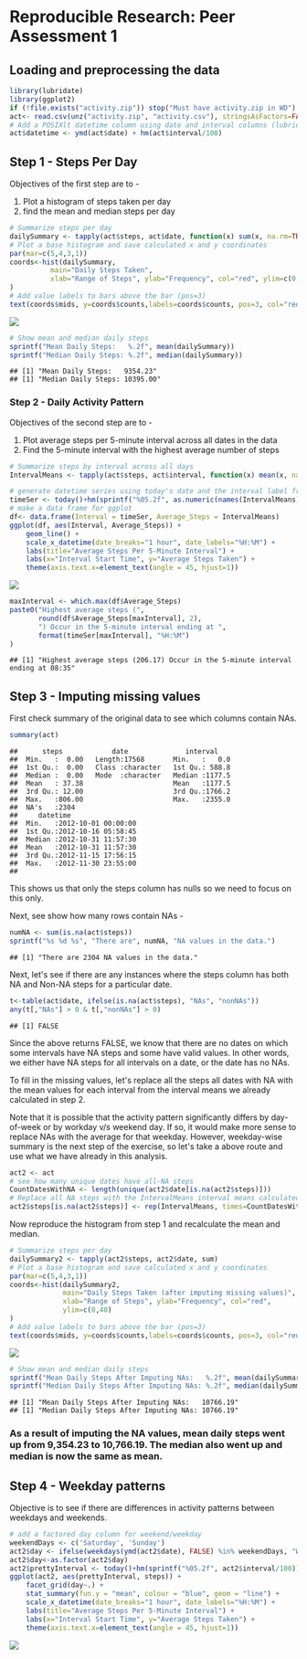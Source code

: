 # Reproducible Research: Peer Assessment 1


## Loading and preprocessing the data

```r
library(lubridate)
library(ggplot2)
if (!file.exists("activity.zip")) stop("Must have activity.zip in WD")
act<- read.csv(unz("activity.zip", "activity.csv"), stringsAsFactors=FALSE)
# Add a POSIXlt datetime column using date and interval columns (lubridate)
act$datetime <- ymd(act$date) + hm(act$interval/100)
```


## Step 1 - Steps Per Day

Objectives of the first step are to - 

1. Plot a histogram of steps taken per day 
2. find the mean and median steps per day


```r
# Summarize steps per day
dailySummary <- tapply(act$steps, act$date, function(x) sum(x, na.rm=TRUE))
# Plot a base histogram and save calculated x and y coordinates
par(mar=c(5,4,3,1))
coords<-hist(dailySummary,
		  main="Daily Steps Taken", 
		  xlab="Range of Steps", ylab="Frequency", col="red", ylim=c(0,35)
) 
# Add value labels to bars above the bar (pos=3)
text(coords$mids, y=coords$counts,labels=coords$counts, pos=3, col="red")
```

![](PA1_template_files/figure-html/First_Step-1.png)<!-- -->

```r
# Show mean and median daily steps
sprintf("Mean Daily Steps:   %.2f", mean(dailySummary))
sprintf("Median Daily Steps: %.2f", median(dailySummary))
```

```
## [1] "Mean Daily Steps:   9354.23"
## [1] "Median Daily Steps: 10395.00"
```


### Step 2 - Daily Activity Pattern 

Objectives of the second step are to -   
1. Plot average steps per 5-minute interval across all dates in the data 
2. Find the 5-minute interval with the highest average number of steps 

```r
# Summarize steps by interval across all days 
IntervalMeans <- tapply(act$steps, act$interval, function(x) mean(x, na.rm=TRUE))

# generate datetime series using today's date and the interval label from summary
timeSer <- today()+hm(sprintf("%05.2f", as.numeric(names(IntervalMeans))/100))
# make a data frame for ggplot
df<- data.frame(Interval = timeSer, Average_Steps = IntervalMeans)
ggplot(df, aes(Interval, Average_Steps)) + 
	geom_line() +
	scale_x_datetime(date_breaks="1 hour", date_labels="%H:%M") +
	labs(title="Average Steps Per 5-Minute Interval") + 
	labs(x="Interval Start Time", y="Average Steps Taken") +
	theme(axis.text.x=element_text(angle = 45, hjust=1))
```

![](PA1_template_files/figure-html/Second_Step-1.png)<!-- -->

```r
maxInterval <- which.max(df$Average_Steps)
paste0("Highest average steps (", 
	   round(df$Average_Steps[maxInterval], 2),
	   ") Occur in the 5-minute interval ending at ", 
	   format(timeSer[maxInterval], "%H:%M")
)
```

```
## [1] "Highest average steps (206.17) Occur in the 5-minute interval ending at 08:35"
```


## Step 3 - Imputing missing values
First check summary of the original data to see which columns contain NAs.

```r
summary(act)
```

```
##      steps            date              interval     
##  Min.   :  0.00   Length:17568       Min.   :   0.0  
##  1st Qu.:  0.00   Class :character   1st Qu.: 588.8  
##  Median :  0.00   Mode  :character   Median :1177.5  
##  Mean   : 37.38                      Mean   :1177.5  
##  3rd Qu.: 12.00                      3rd Qu.:1766.2  
##  Max.   :806.00                      Max.   :2355.0  
##  NA's   :2304                                        
##     datetime                  
##  Min.   :2012-10-01 00:00:00  
##  1st Qu.:2012-10-16 05:58:45  
##  Median :2012-10-31 11:57:30  
##  Mean   :2012-10-31 11:57:30  
##  3rd Qu.:2012-11-15 17:56:15  
##  Max.   :2012-11-30 23:55:00  
## 
```

This shows us that only the steps column has nulls so we need to focus on this only.

Next, see show how many rows contain NAs - 

```r
numNA <- sum(is.na(act$steps))
sprintf("%s %d %s", "There are", numNA, "NA values in the data.")
```

```
## [1] "There are 2304 NA values in the data."
```

Next, let's see if there are any instances where the steps column has both NA and Non-NA steps for a particular date.

```r
t<-table(act$date, ifelse(is.na(act$steps), "NAs", "nonNAs"))
any(t[,"NAs"] > 0 & t[,"nonNAs"] > 0)
```

```
## [1] FALSE
```
Since the above returns FALSE, we know that there are no dates on which some intervals have NA steps and some have valid values. In other words, we either have NA steps for all intervals on a date, or the date has no NAs.

To fill in the missing values, let's replace all the steps all dates with NA with  the mean values for each interval from the interval means we already calculated in step 2.

Note that it is possible that the activity pattern significantly differs by day-of-week or by workday v/s weekend day.  If so, it would make more sense to replace NAs with the average for that weekday.  However, weekday-wise summary is the next step of the exercise, so let's take a above route and use what we have already in this analysis.


```r
act2 <- act
# see how many unique dates have all-NA steps 
CountDatesWithNA <- length(unique(act2$date[is.na(act2$steps)])) 
# Replace all NA steps with the IntervalMeans interval means calculated in step 1
act2$steps[is.na(act2$steps)] <- rep(IntervalMeans, times=CountDatesWithNA)
```

Now reproduce the histogram from step 1 and recalculate the mean and median.


```r
# Summarize steps per day
dailySummary2 <- tapply(act2$steps, act2$date, sum)
# Plot a base histogram and save calculated x and y coordinates
par(mar=c(5,4,3,1))
coords<-hist(dailySummary2,
			 main="Daily Steps Taken (after imputing missing values)", 
			 xlab="Range of Steps", ylab="Frequency", col="red",
			 ylim=c(0,40)
) 
# Add value labels to bars above the bar (pos=3)
text(coords$mids, y=coords$counts,labels=coords$counts, pos=3, col="red")
```

![](PA1_template_files/figure-html/Third_Step_After_Imputing_NAs-1.png)<!-- -->

```r
# Show mean and median daily steps
sprintf("Mean Daily Steps After Imputing NAs:   %.2f", mean(dailySummary2))
sprintf("Median Daily Steps After Imputing NAs: %.2f", median(dailySummary2))
```

```
## [1] "Mean Daily Steps After Imputing NAs:   10766.19"
## [1] "Median Daily Steps After Imputing NAs: 10766.19"
```

### As a result of imputing the NA values, mean daily steps went up from 9,354.23 to 10,766.19.  The median also went up and median is now the same as mean.


## Step 4 - Weekday patterns

Objective is to see if there are differences in activity patterns between weekdays and weekends.


```r
# add a factored day column for weekend/weekday
weekendDays <- c('Saturday', 'Sunday')
act2$day <- ifelse(weekdays(ymd(act2$date), FALSE) %in% weekendDays, "Weekend", "Weekday") 
act2$day<-as.factor(act2$day)
act2$prettyInterval <- today()+hm(sprintf("%05.2f", act2$interval/100))
ggplot(act2, aes(prettyInterval, steps)) +
	facet_grid(day~.) +
	stat_summary(fun.y = "mean", colour = "blue", geom = "line") +
	scale_x_datetime(date_breaks="1 hour", date_labels="%H:%M") +
	labs(title="Average Steps Per 5-Minute Interval") + 
	labs(x="Interval Start Time", y="Average Steps Taken") +
	theme(axis.text.x=element_text(angle = 45, hjust=1))
```

![](PA1_template_files/figure-html/Weekday_Patterns-1.png)<!-- -->




